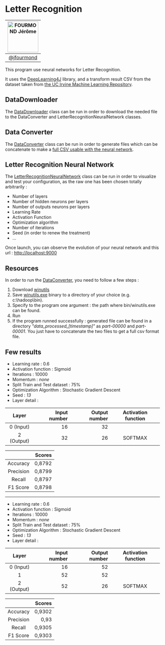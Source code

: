 # Letter Recognition

|[<img alt="FOURMOND Jérôme" src="https://avatars2.githubusercontent.com/u/15089371" width="100">](https://github.com/jfourmond) |
|:------------------------:|
|[@jfourmond](https://github.com/jfourmond) |

This program use neural networks for Letter Recognition.

It uses the [DeepLearning4J](https://deeplearning4j.org/) library, and a transform result CSV from the dataset taken from [the UC Irvine Machine Learning Repository](http://archive.ics.uci.edu/ml/).

## DataDownloader

The [DataDownloader](https://github.com/jfourmond/LetterRecognition/blob/master/src/main/java/downloader/DataDownloader.java) class can be run in order to download the needed file to the DataConverter and LetterRecognitionNeuralNetwork classes.

## Data Converter

The [DataConverter](https://github.com/jfourmond/LetterRecognition/blob/master/src/main/java/converter/DataConverter.java) class can be run in order to generate files which can be concatenate to make a [full CSV usable with the neural network](https://github.com/jfourmond/LetterRecognition/blob/master/src/main/resources/letter-recognition.csv).

## Letter Recognition Neural Network

The [LetterRecognitionNeuralNetwork](https://github.com/jfourmond/LetterRecognition/blob/master/src/main/java/converter/LetterRecognitionNeuralNetwork.java) class can be run in order to visualize and test your configuration, as the raw one has been chosen totally arbitrarily :
- Number of layers
- Number of hidden neurons per layers
- Number of outputs neurons per layers
- Learning Rate
- Activation Function
- Optimization algorithm
- Number of iterations
- Seed (in order to renew the treatment)
- ...

Once launch, you can observe the evolution of your neural network and this url : [http://localhost:9000](http://localhost:9000)

## Resources

In order to run the [DataConverter](https://github.com/jfourmond/LetterRecognition/blob/master/src/main/java/converter/DataConverter.java), you need to follow a few steps :
1. Download [winutils](https://github.com/steveloughran/winutils/blob/master/hadoop-2.7.1/bin/winutils.exe)
2. Save [winutils.exe](https://github.com/steveloughran/winutils/blob/master/hadoop-2.7.1/bin/winutils.exe) binary to a directory of your choice (e.g. c:\hadoop\bin).
3. Specify to the program one argument : the path where bin/winutils.exe can be found.
4. Run
5. If the program runned successfully : generated file can be found in a directory *"data_processed\_[timestamp]"* as *part-00000* and *part-00001*. You just have to concatenate the two files to get a full csv format file.

## Few results

- Learning rate : 0.6
- Activation function : Sigmoid
- Iterations : 10000
- Momentum : *none*
- Split Train and Test dataset : 75%
- Optimization Algorithm : Stochastic Gradient Descent
- Seed : *13*
- Layer detail :

|   Layer    | Input number	| Output number	| Activation function |
|:----------:|-------------:|--------------:|:-------------------:|
| 0 (Input)  |         16	|          32	|                     |
| 2 (Output) |         32	|          26	|        SOFTMAX      |

|           | Scores |
|:---------:|-------:|
| Accuracy  | 0,8792 |
| Precision | 0,8799 |
| Recall    | 0,8797 |
| F1 Score  | 0,8798 |

---

- Learning rate : 0.6
- Activation function : Sigmoid
- Iterations : 10000
- Momentum : *none*
- Split Train and Test dataset : 75%
- Optimization Algorithm : Stochastic Gradient Descent
- Seed : *13*
- Layer detail :

|   Layer    | Input number	| Output number	| Activation function |
|:----------:|-------------:|--------------:|:-------------------:|
| 0 (Input)  |         16	|          52	|                     |
| 1          |         52	|          52	|                     |
| 2 (Output) |         52	|          26	|        SOFTMAX      |

|           | Scores |
|:---------:|-------:|
| Accuracy  | 0,9302 |
| Precision | 0,93   |
| Recall    | 0,9305 |
| F1 Score  | 0,9303 |